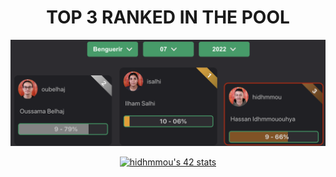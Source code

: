 
<h1 align="center">
	TOP 3 RANKED IN THE POOL
</h1>

![1337](https://github.com/ft-killua/1337/blob/main/imgs/top%203%20pool%2007:08:2022%20benguerir.png)

<p align="center">
<a href="https://github.com/ft-killua"><img src="https://badge42.vercel.app/api/v2/cl9d5ri2i00210gmlhhorlng9/stats?cursusId=9&coalitionId=piscine" alt="hidhmmou's 42 stats" /></a>
</p>
